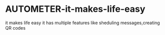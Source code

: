 # AUTOMETER-it-makes-life-easy
it makes life easy it has multiple features like sheduling messages,creating QR codes
